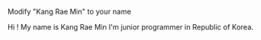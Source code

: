 Modify "Kang Rae Min" to your name 

Hi !
My name is Kang Rae Min
I'm junior programmer in Republic of Korea.
